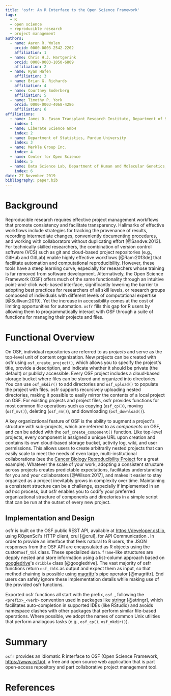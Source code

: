 ```yaml
---
title: 'osfr: An R Interface to the Open Science Framework'
tags:
  - R
  - open science
  - reproducible research
  - project management
authors:
  - name: Aaron R. Wolen
    orcid: 0000-0003-2542-2202
    affiliation: 1
  - name: Chris H.J. Hartgerink
    orcid: 0000-0003-1050-6809
    affiliation: 2
  - name: Ryan Hafen
    affiliation: 3
  - name: Brian G. Richards
    affiliation: 4
  - name: Courtney Soderberg
    affiliation: 5
  - name: Timothy P. York
    orcid: 0000-0003-4068-4286
    affiliation: 6
affiliations:
  - name: James D. Eason Transplant Research Institute, Department of Surgery, University of Tennessee Health Science Center
    index: 1
  - name: Liberate Science GmbH
    index: 2
  - name: Department of Statistics, Purdue University
    index: 3
  - name: Merkle Group Inc.
    index: 4
  - name: Center for Open Science
    index: 5
  - name: Data Science Lab, Department of Human and Molecular Genetics, Virginia Commonwealth University
    index: 6
date: 27 November 2019
bibliography: paper.bib
---
```


# Background

Reproducible research requires effective project management workflows that promote consistency and facilitate transparency. Hallmarks of effective workflows include strategies for tracking the provenance of results, recording intermediate changes, conveniently documenting procedures, and working with collaborators without duplicating effort [@Sandve:2013]. For technically skilled researchers, the combination of version control software (VCS) such as git and cloud-based project repositories (e.g., GitHub and GitLab) enable highly effective workflows [@Ram:2013de] that facilitate automation and computational reproducibility. However, these tools have a steep learning curve, especially for researchers whose training is far removed from software development. Alternatively, the Open Science Framework (OSF) offers much of the same functionality through an intuitive point-and-click web-based interface, significantly lowering the barrier to adopting best practices for researchers of all skill levels, or research groups composed of individuals with different levels of computational expertise [@Sullivan:2019]. Yet the increase in accessibility comes at the cost of limiting opportunities for automation. `osfr` fills this gap for R users by allowing them to programmatically interact with OSF through a suite of functions for managing their projects and files.

# Functional Overview

On OSF, individual repositories are referred to as *projects* and serve as the top-level unit of content organization. New projects can be created with osfr using `osf_create_project()`, which allows you to specify the project's title, provide a description, and indicate whether it should be private (the default) or publicly accessible. Every OSF project includes a cloud-based storage bucket where files can be stored and organized into directories. You can use `osf_mkdir()` to add directories and `osf_upload()` to populate the project with files. osfr supports recursively uploading nested directories, making it possible to easily mirror the contents of a local project on OSF. For existing projects and project files, osfr provides functions for most common file operations such as copying (`osf_cp()`), moving (`osf_mv()`), deleting (`osf_rm()`), and downloading (`osf_download()`).

A key organizational feature of OSF is the ability to augment a project's structure with sub-projects, which are referred to as *components* on OSF, and can be added with the `osf_create_component()` function. Like top-level projects, every component is assigned a unique URL upon creation and contains its own cloud-based storage bucket, activity log, wiki, and user permissions. This allows users to create arbitrarily nested projects that can easily scale to meet the needs of even large, multi-institutional collaborations (see the [Cancer Biology Reproducibility Project][cbrp] for a great example). Whatever the scale of your work, adopting a consistent structure across projects creates predictable expectations, facilitates understanding for you and your collaborators [@Wilson:2017], and makes it easier to stay organized as a project inevitably grows in complexity over time. Maintaining a consistent structure can be a challenge, especially if implemented in an *ad hoc* process, but osfr enables you to codify your preferred organizational structure of components and directories in a simple script that can be run at the outset of every new project.

## Implementation and Design

osfr is built on the OSF public REST API, available at https://developer.osf.io, using ROpenSci's HTTP client, crul [@crul], for API Communication . In order to provide an interface that feels natural to R users, the JSON responses from the OSF API are encapsulated as R objects using the custom`osf_tbl` class. These specialized `data.frame`-like structures are depply nested and store information using a list-column approach based on [googledrive][]'s `dribble` class [@googledrive]. The vast majority of osfr functions return `osf_tbl`s as output and expect them as input, so that method chaining is possible using [magrittr][]'s pipe operator [@magrittr]. End users can safely ignore these implementation details while making use of the provided osfr functions.

Exported osfr functions all start with the prefix, `osf_`, following the `<prefix>_<verb>` convention used in packages like [stringr][] [@stringr], which facilitates auto-completion in supported IDEs (like RStudio) and avoids namespace clashes with other packages that perform similar file-based operations. Where possible, we adopt the names of common Unix utilities that perform analogous tasks (e.g., `osf_cp()`, `osf_mkdir()`).

# Summary

`osfr` provides an idiomatic R interface to OSF (Open Science Framework, https://www.osf.io), a free and open source web application that is part open-access repository and part collaborative project management tool.

# References

<!-- link -->
[cbrp]: https://osf.io/e81xl/ "Reproducibility Project: Cancer Biology"
[googledrive]: https://googledrive.tidyverse.org
[magrittr]: https://magrittr.tidyverse.org
[stringr]: https://stringr.tidyverse.org

